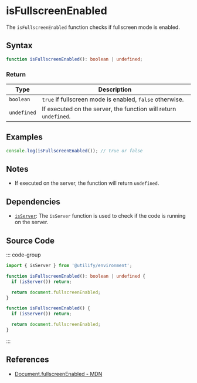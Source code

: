 # isFullscreenEnabled

The `isFullscreenEnabled` function checks if fullscreen mode is enabled.

## Syntax

```typescript
function isFullscreenEnabled(): boolean | undefined;
```

### Return

| Type              | Description                                                       |
|-------------------|---------------------------------------------------------------|
| `boolean`         | `true` if fullscreen mode is enabled, `false` otherwise.         |
| `undefined`       | If executed on the server, the function will return `undefined`. |

## Examples

```typescript
console.log(isFullscreenEnabled()); // true or false
```

## Notes

- If executed on the server, the function will return `undefined`.

## Dependencies

- [`isServer`](../environment/isServer.md): The `isServer` function is used to check if the code is running on the server.

## Source Code

::: code-group
```typescript
import { isServer } from '@utilify/environment';

function isFullscreenEnabled(): boolean | undefined {
  if (isServer()) return;

  return document.fullscreenEnabled;
}
```

```javascript
function isFullscreenEnabled() {
  if (isServer()) return;

  return document.fullscreenEnabled;
}
```
:::

## References

- [Document.fullscreenEnabled - MDN](https://developer.mozilla.org/en-US/docs/Web/API/Document/fullscreenEnabled)